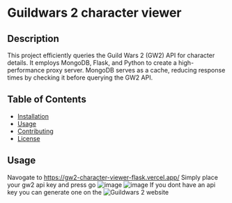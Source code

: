 # Guildwars 2 character viewer

## Description

This project efficiently queries the Guild Wars 2 (GW2) API for character details.
It employs MongoDB, Flask, and Python to create a high-performance proxy server.
MongoDB serves as a cache, reducing response times by checking it before querying the GW2 API.
    
## Table of Contents

- [Installation](#installation)
- [Usage](#usage)
- [Contributing](#contributing)
- [License](#license)

## Usage

Navogate to https://gw2-character-viewer-flask.vercel.app/
Simply place your gw2 api key and press go
![image](https://github.com/ishaqmarashy/gw2-character-viewer-Flask/assets/34040118/967f1994-6cc0-46b2-b434-10c79e2274ec)
![image](https://github.com/ishaqmarashy/gw2-character-viewer-Flask/assets/34040118/464fa9cd-b6aa-4166-b840-9bad345a9c23)
If you dont have an api key you can generate one on the ![Guildwars 2 website](https://account.arena.net/login?redirect_uri=%2Fapplications)

